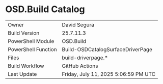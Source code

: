 ﻿# OSD.Build Catalog

| | |
|-|-|
| Owner | David Segura |
| Build Version | 25.7.11.3 |
| PowerShell Module | OSD.Build |
| PowerShell Function | Build-OSDCatalogSurfaceDriverPage |
| Files | build-driverpage.* |
| Build Workflow | GitHub Actions |
| Last Update | Friday, July 11, 2025 5:06:59 PM UTC |
